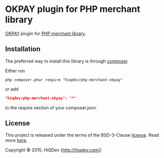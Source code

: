 OKPAY plugin for PHP merchant library
=====================================

[OKPAY](https://okpay.com/) plugin for [PHP merchant library](https://github.com/hiqdev/php-merchant).

## Installation

The preferred way to install this library is through [composer](http://getcomposer.org/download/).

Either run

```
php composer.phar require "hiqdev/php-merchant-okpay"
```

or add

```json
"hiqdev/php-merchant-okpay": "*"
```

to the require section of your composer.json.

## License

This project is released under the terms of the BSD-3-Clause [license](https://github.com/hiqdev/php-merchant-okpay/blob/master/LICENSE).
Read more [here](http://choosealicense.com/licenses/bsd-3-clause).

Copyright © 2015, HiQDev (http://hiqdev.com/)
